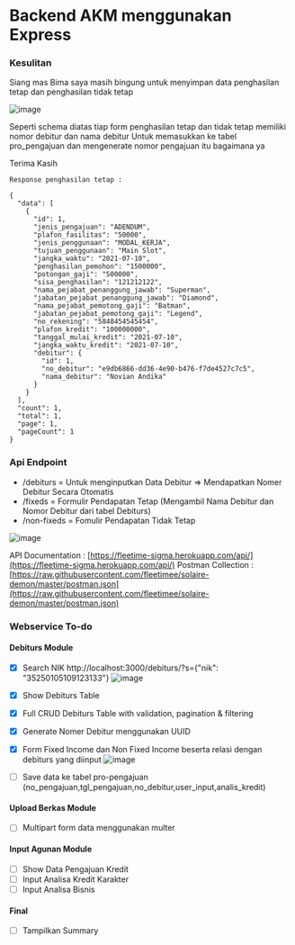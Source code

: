 # Backend AKM menggunakan Express

### Kesulitan
Siang mas Bima saya masih bingung untuk menyimpan data penghasilan tetap dan penghasilan tidak tetap

![image](https://user-images.githubusercontent.com/45744788/177489337-331da4a7-d4cb-4cdd-9211-a49004864277.png)

Seperti schema diatas tiap form penghasilan tetap dan tidak tetap memiliki nomor debitur dan nama debitur
Untuk memasukkan ke tabel pro_pengajuan dan mengenerate nomor pengajuan itu bagaimana ya 

Terima Kasih
```
Response penghasilan tetap : 

{
  "data": [
    {
      "id": 1,
      "jenis_pengajuan": "ADENDUM",
      "plafon_fasilitas": "50000",
      "jenis_penggunaan": "MODAL_KERJA",
      "tujuan_penggunaan": "Main Slot",
      "jangka_waktu": "2021-07-10",
      "penghasilan_pemohon": "1500000",
      "potongan_gaji": "500000",
      "sisa_penghasilan": "121212122",
      "nama_pejabat_penanggung_jawab": "Superman",
      "jabatan_pejabat_penanggung_jawab": "Diamond",
      "nama_pejabat_pemotong_gaji": "Batman",
      "jabatan_pejabat_pemotong_gaji": "Legend",
      "no_rekening": "5848454545454",
      "plafon_kredit": "100000000",
      "tanggal_mulai_kredit": "2021-07-10",
      "jangka_waktu_kredit": "2021-07-10",
      "debitur": {
        "id": 1,
        "no_debitur": "e9db6866-dd36-4e90-b476-f7de4527c7c5",
        "nama_debitur": "Novian Andika"
      }
    }
  ],
  "count": 1,
  "total": 1,
  "page": 1,
  "pageCount": 1
}

```

### Api Endpoint

- /debiturs = Untuk menginputkan Data Debitur => Mendapatkan Nomer Debitur Secara Otomatis
- /fixeds = Formulir Pendapatan Tetap (Mengambil Nama Debitur dan Nomor Debitur dari tabel Debiturs)
- /non-fixeds = Fomulir Pendapatan Tidak Tetap



![image](https://user-images.githubusercontent.com/45744788/177477728-45037c0d-6a2f-41c7-8c7b-94a2586d1823.png)

API Documentation : [https://fleetime-sigma.herokuapp.com/api/](https://fleetime-sigma.herokuapp.com/api/)
Postman Collection :  [https://raw.githubusercontent.com/fleetimee/solaire-demon/master/postman.json](https://raw.githubusercontent.com/fleetimee/solaire-demon/master/postman.json)

### Webservice To-do

#### Debiturs Module
- [x] Search NIK
http://localhost:3000/debiturs/?s={"nik": "35250105109123133"}
![image](https://user-images.githubusercontent.com/45744788/177474338-552caba1-03ad-46a9-b5d4-5f11337d1b28.png)
- [x] Show Debiturs Table 
- [x] Full CRUD Debiturs Table with validation, pagination & filtering
- [x] Generate Nomer Debitur menggunakan UUID
- [x] Form Fixed Income dan Non Fixed Income beserta relasi dengan debiturs yang diinput
![image](https://user-images.githubusercontent.com/45744788/177475569-c54cb45a-6ff6-4aa4-b07b-66f278bc1356.png)

- [ ] Save data ke tabel pro-pengajuan (no_pengajuan,tgl_pengajuan,no_debitur,user_input,analis_kredit)

#### Upload Berkas Module
- [ ] Multipart form data menggunakan multer

#### Input Agunan Module
- [ ] Show Data Pengajuan Kredit 
- [ ] Input Analisa Kredit Karakter
- [ ] Input Analisa Bisnis

#### Final
- [ ] Tampilkan Summary

